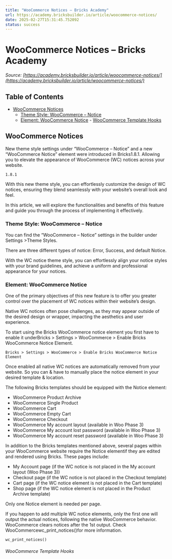 ```yaml
---
title: "WooCommerce Notices – Bricks Academy"
url: https://academy.bricksbuilder.io/article/woocommerce-notices/
date: 2025-02-27T15:31:45.752092
status: success
---
```


# WooCommerce Notices – Bricks Academy

*Source: [https://academy.bricksbuilder.io/article/woocommerce-notices/](https://academy.bricksbuilder.io/article/woocommerce-notices/)*

## Table of Contents

- [WooCommerce Notices](#woocommerce-notices)
  - [Theme Style: WooCommerce – Notice](#theme-style-woocommerce--notice)
  - [Element: WooCommerce Notice](#element-woocommerce-notice)
        - [WooCommerce Template Hooks](#woocommerce-template-hooks)

## WooCommerce Notices

New theme style settings under “WooCommerce – Notice” and a new “WooCommerce Notice” element were introduced in Bricks1.8.1. Allowing you to elevate the appearance of WooCommerce (WC) notices across your website.

`1.8.1`

With this new theme style, you can effortlessly customize the design of WC notices, ensuring they blend seamlessly with your website’s overall look and feel.

In this article, we will explore the functionalities and benefits of this feature and guide you through the process of implementing it effectively.

### Theme Style: WooCommerce – Notice

You can find the “WooCommerce – Notice” settings in the builder under Settings >Theme Styles.

There are three different types of notice: Error, Success, and default Notice.

With the WC notice theme style, you can effortlessly align your notice styles with your brand guidelines, and achieve a uniform and professional appearance for your notices.

### Element: WooCommerce Notice

One of the primary objectives of this new feature is to offer you greater control over the placement of WC notices within their website’s design.

Native WC notices often pose challenges, as they may appear outside of the desired design or wrapper, impacting the aesthetics and user experience.

To start using the Bricks WooCommerce notice element you first have to enable it underBricks > Settings > WooCommerce > Enable Bricks WooCommerce Notice Element.

`Bricks > Settings > WooCommerce > Enable Bricks WooCommerce Notice Element`

Once enabled all native WC notices are automatically removed from your website. So you can & have to manually place the notice element in your desired template & location.

The following Bricks templates should be equipped with the Notice element:

- WooCommerce Product Archive
- WooCommerce Single Product
- WooCommerce Cart
- WooCommerce Empty Cart
- WooCommerce Checkout
- WooCommerce My account layout (available in Woo Phase 3)
- WooCommerce My account lost password (available in Woo Phase 3)
- WooCommerce My account reset password (available in Woo Phase 3)

In addition to the Bricks templates mentioned above, several pages within your WooCommerce website require the Notice elementif they are edited and rendered using Bricks. These pages include:

- My Account page (if the WC notice is not placed in the My account layout (Woo Phase 3))
- Checkout page (if the WC notice is not placed in the Checkout template)
- Cart page (if the WC notice element is not placed in the Cart template)
- Shop page (if the WC notice element is not placed in the Product Archive template)

Only one Notice element is needed per page.

If you happen to add multiple WC notice elements, only the first one will output the actual notices, following the native WooCommerce behavior. WooCommerce clears notices after the 1st output. Check WooCommercewc_print_notices()for more information.

`wc_print_notices()`

###### WooCommerce Template Hooks

